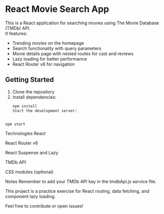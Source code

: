 # React Movie Search App

This is a React application for searching movies using The Movie Database (TMDb) API.  
It features:

- Trending movies on the homepage
- Search functionality with query parameters
- Movie details page with nested routes for cast and reviews
- Lazy loading for better performance
- React Router v6 for navigation

## Getting Started

1. Clone the repository
2. Install dependencies:
   ```bash
   npm install
   Start the development server:
   ```

```bash

npm start
```

Technologies
React

React Router v6

React Suspense and Lazy

TMDb API

CSS modules (optional)

Notes
Remember to add your TMDb API key in the tmdbApi.js service file.

This project is a practice exercise for React routing, data fetching, and component lazy loading.

Feel free to contribute or open issues!
